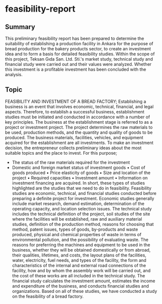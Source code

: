 # feasibility-report
## Summary
  This preliminary feasibility report has been prepared to determine the suitability of establishing a production facility in Ankara for the purpose of bread 
production for the bakery products sector, to create an investment idea and to form a basis for detailed feasibility studies. Within the scope of this project, 
Teksan Gıda San. Ltd. Sti.'s market study, technical study and financial study were carried out and their values were analyzed. Whether this investment is a
profitable investment has been concluded with the analysis.

## Topic

FEASIBILITY AND INVESTMENT OF A BREAD FACTORY; Establishing a business is an event that involves economic, technical, financial, and legal aspects. Therefore, to establish a successful business, establishment studies must be initiated and conducted in accordance with a number of key principles. The business at the establishment stage is referred to as a project or investment project. The project determines the raw materials to be used, production methods, and the quantity and quality of goods to be produced. The business materials, facilities, vehicles, and equipment acquired for the establishment are all investments. To make an investment decision, the entrepreneur collects preliminary ideas about the most suitable topics and the place to invest. For this purpose;
- The status of the raw materials required for the investment
- Domestic and foreign market status of investment goods
• Cost of goods produced
• Price elasticity of goods
• Size and location of the project
• Required capacities
• Investment amount
• Information on investment financing
are acquired. In short, these types of studies highlighted are the studies that we need to do in feasibility. Feasibility studies are economic, technical, and financial studies conducted before preparing a definite project for investment. Economic studies generally include market research, demand estimation, determination of the operating capacity, and location selection issues. The technical study includes the technical definition of the project, soil studies of the site where the facilities will be established, raw and auxiliary material studies, definition of the production method, reasons for choosing that method, patent issues, types of goods, by-products and waste produced, physical and chemical properties of waste in terms of environmental pollution, and the possibility of evaluating waste. The reasons for preferring the machines and equipment to be used in the business, whether they will be obtained domestically or from abroad, their qualities, lifetimes, and costs, the layout plans of the facilities, water, electricity, fuel needs, and types of the facility, the form and characteristics of the internal and external road connections of the facility, how and by whom the assembly work will be carried out, and the cost of these works are all included in the technical study. The financial study calculates the investment amount, estimates the income and expenditure of the business, and conducts financial studies and organizations.
Based on all of these studies, we have conducted a study on the feasibility of a bread factory.

